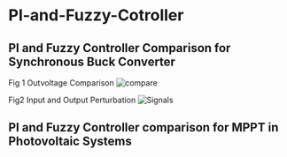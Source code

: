 # PI-and-Fuzzy-Cotroller

## PI and Fuzzy Controller Comparison for Synchronous Buck Converter

Fig 1 Outvoltage Comparison
![compare](https://user-images.githubusercontent.com/35787202/126647170-d03f0194-26d4-4a25-8c99-c29a5ce8464c.jpg)

Fig2 Input and Output Perturbation
![Signals](https://user-images.githubusercontent.com/35787202/126647239-4aa888ca-39fd-48cc-a9da-3d5ef06197bd.jpg)



## PI and Fuzzy Controller comparison for MPPT in Photovoltaic Systems


